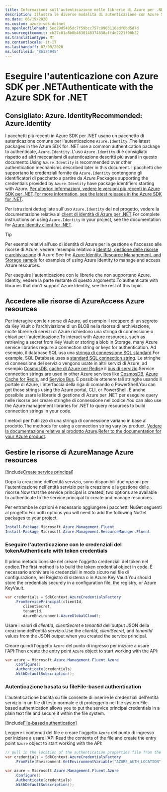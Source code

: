 ```yaml
---
title: Informazioni sull'autenticazione nelle librerie di Azure per .NET
description: Illustra le diverse modalità di autenticazione con Azure SDK per .NET.
ms.date: 06/19/2020
ms.custom: azure-sdk-dotnet
ms.openlocfilehash: 5ed29d5485dc7f59bcc757c8903116edf6bd5d7d
ms.sourcegitcommit: cb27c01a8b0b4630148374638aff4e2221f90b22
ms.translationtype: MT
ms.contentlocale: it-IT
ms.lasthandoff: 07/09/2020
ms.locfileid: "86174945"
---
```

# <a name="authenticate-with-the-azure-sdk-for-net"></a><span data-ttu-id="01327-103">Eseguire l'autenticazione con Azure SDK per .NET</span><span class="sxs-lookup"><span data-stu-id="01327-103">Authenticate with the Azure SDK for .NET</span></span>

## <a name="recommended-azureidentity"></a><span data-ttu-id="01327-104">Consigliato: Azure. Identity</span><span class="sxs-lookup"><span data-stu-id="01327-104">Recommended: Azure.Identity</span></span>

<span data-ttu-id="01327-105">I pacchetti più recenti in Azure SDK per .NET usano un pacchetto di autenticazione comune per l'autenticazione `Azure.Identity` .</span><span class="sxs-lookup"><span data-stu-id="01327-105">The latest packages in the Azure SDK for .NET use a common authentication package to authenticate, `Azure.Identity`.</span></span> <span data-ttu-id="01327-106">L'uso `Azure.Identity` di è consigliato rispetto ad altri meccanismi di autenticazione descritti più avanti in questo documento.</span><span class="sxs-lookup"><span data-stu-id="01327-106">Using `Azure.Identity` is recommended over other authentication mechanisms described later in this document.</span></span> <span data-ttu-id="01327-107">I pacchetti che supportano le credenziali fornite da `Azure.Identity` contengono gli identificatori di pacchetto a partire da *Azure.*</span><span class="sxs-lookup"><span data-stu-id="01327-107">Packages supporting the credentials provided by `Azure.Identity` have package identifiers starting with *Azure.*</span></span> <span data-ttu-id="01327-108">[Per ulteriori informazioni, vedere le versioni più recenti in Azure SDK per .NET](https://azure.github.io/azure-sdk/releases/latest/index.html#net).</span><span class="sxs-lookup"><span data-stu-id="01327-108">[For more information, see the latest releases in the Azure SDK for .NET](https://azure.github.io/azure-sdk/releases/latest/index.html#net).</span></span>

<span data-ttu-id="01327-109">Per istruzioni dettagliate sull'uso `Azure.Identity` del nel progetto, vedere la documentazione relativa al [client di identità di Azure per .NET](/dotnet/api/overview/azure/identity-readme).</span><span class="sxs-lookup"><span data-stu-id="01327-109">For complete instructions on using `Azure.Identity` in your project, see the documentation for [Azure Identity client for .NET](/dotnet/api/overview/azure/identity-readme).</span></span>

> [!TIP]
> <span data-ttu-id="01327-110">Per esempi relativi all'uso di identità di Azure per la gestione e l'accesso alle risorse di Azure, vedere l'esempio relativo a [identità, gestione delle risorse e archiviazione](/samples/dotnet/samples/azure-identity-resource-management-storage/) di Azure.</span><span class="sxs-lookup"><span data-stu-id="01327-110">See the [Azure Identity, Resource Management, and Storage sample](/samples/dotnet/samples/azure-identity-resource-management-storage/) for examples of using Azure Identity to manage and access Azure resources.</span></span>

<span data-ttu-id="01327-111">Per eseguire l'autenticazione con le librerie che non supportano Azure. Identity, vedere la parte restante di questo argomento.</span><span class="sxs-lookup"><span data-stu-id="01327-111">To authenticate with libraries that don't support Azure.Identity, see the rest of this topic.</span></span>

## <a name="access-azure-resources"></a><span data-ttu-id="01327-112">Accedere alle risorse di Azure</span><span class="sxs-lookup"><span data-stu-id="01327-112">Access Azure resources</span></span>

<span data-ttu-id="01327-113">Per interagire con le risorse di Azure, ad esempio il recupero di un segreto da Key Vault o l'archiviazione di un BLOB nella risorsa di archiviazione, molte librerie di servizi di Azure richiedono una stringa di connessione o chiavi per l'autenticazione.</span><span class="sxs-lookup"><span data-stu-id="01327-113">To interact with Azure resources, such as retrieving a secret from Key Vault or storing a blob in Storage, many Azure service libraries require a connection string or keys for authentication.</span></span> <span data-ttu-id="01327-114">Ad esempio, il database SQL usa una [stringa di connessione SQL standard](https://docs.microsoft.com/azure/azure-sql/database/connect-query-dotnet-core).</span><span class="sxs-lookup"><span data-stu-id="01327-114">For example, SQL Database uses a [standard SQL connection string](https://docs.microsoft.com/azure/azure-sql/database/connect-query-dotnet-core).</span></span> <span data-ttu-id="01327-115">Le stringhe di connessione del servizio vengono usate in altri servizi di Azure, ad esempio [CosmosDB](/azure/cosmos-db/), [cache di Azure per Redis](/azure/azure-cache-for-redis/cache-dotnet-how-to-use-azure-redis-cache)e il [bus di servizio](/azure/service-bus-messaging/service-bus-dotnet-get-started-with-queues).</span><span class="sxs-lookup"><span data-stu-id="01327-115">Service connection strings are used in other Azure services like [CosmosDB](/azure/cosmos-db/), [Azure Cache for Redis](/azure/azure-cache-for-redis/cache-dotnet-how-to-use-azure-redis-cache), and [Service Bus](/azure/service-bus-messaging/service-bus-dotnet-get-started-with-queues).</span></span> <span data-ttu-id="01327-116">È possibile ottenere tali stringhe usando il portale di Azure, l'interfaccia della riga di comando o PowerShell.</span><span class="sxs-lookup"><span data-stu-id="01327-116">You can get those strings using the Azure portal, CLI, or PowerShell.</span></span> <span data-ttu-id="01327-117">È anche possibile usare le librerie di gestione di Azure per .NET per eseguire query nelle risorse per creare stringhe di connessione nel codice.</span><span class="sxs-lookup"><span data-stu-id="01327-117">You can also use the Azure management libraries for .NET to query resources to build connection strings in your code.</span></span>

<span data-ttu-id="01327-118">I metodi per l'utilizzo di una stringa di connessione variano in base al prodotto.</span><span class="sxs-lookup"><span data-stu-id="01327-118">The methods for using a connection string vary by product.</span></span> <span data-ttu-id="01327-119">[Vedere la documentazione relativa al prodotto Azure](/azure/?product=featured).</span><span class="sxs-lookup"><span data-stu-id="01327-119">[Refer to the documentation for your Azure product](/azure/?product=featured).</span></span>

## <a name="manage-azure-resources"></a><span data-ttu-id="01327-120">Gestire le risorse di Azure</span><span class="sxs-lookup"><span data-stu-id="01327-120">Manage Azure resources</span></span>

[!include[Create service principal](includes/create-sp.md)]

<span data-ttu-id="01327-121">Dopo la creazione dell'entità servizio, sono disponibili due opzioni per l'autenticazione nell'entità servizio per la creazione e la gestione delle risorse.</span><span class="sxs-lookup"><span data-stu-id="01327-121">Now that the service principal is created, two options are available to authenticate to the service principal to create and manage resources.</span></span>

<span data-ttu-id="01327-122">Per entrambe le opzioni è necessario aggiungere i pacchetti NuGet seguenti al progetto.</span><span class="sxs-lookup"><span data-stu-id="01327-122">For both options you will need to add the following NuGet packages to your project.</span></span>

```powershell
Install-Package Microsoft.Azure.Management.Fluent
Install-Package Microsoft.Azure.Management.ResourceManager.Fluent
```

### <a name="authenticate-with-token-credentials"></a><span data-ttu-id="01327-123">Eseguire l'autenticazione con le credenziali del token</span><span class="sxs-lookup"><span data-stu-id="01327-123">Authenticate with token credentials</span></span>

<span data-ttu-id="01327-124">Il primo metodo consiste nel creare l'oggetto credenziali del token nel codice.</span><span class="sxs-lookup"><span data-stu-id="01327-124">The first method is to build the token credential object in code.</span></span> <span data-ttu-id="01327-125">È necessario archiviare le credenziali in modo sicuro nel file di configurazione, nel Registro di sistema o in Azure Key Vault.</span><span class="sxs-lookup"><span data-stu-id="01327-125">You should store the credentials securely in a configuration file, the registry, or Azure KeyVault.</span></span>

```csharp
var credentials = SdkContext.AzureCredentialsFactory
    .FromServicePrincipal(clientId,
        clientSecret,
        tenantId,
        AzureEnvironment.AzureGlobalCloud);
```

<span data-ttu-id="01327-126">Usare i valori di *clientId*, *clientSecret* e *tenantId* dell'output JSON della creazione dell'entità servizio.</span><span class="sxs-lookup"><span data-stu-id="01327-126">Use the *clientId*, *clientSecret*, and *tenantId* values from the JSON output when you created the service principal.</span></span>

<span data-ttu-id="01327-127">Creare quindi l'oggetto `Azure` del punto di ingresso per iniziare a usare l'API:</span><span class="sxs-lookup"><span data-stu-id="01327-127">Then create the entry point `Azure` object to start working with the API:</span></span>

```csharp
var azure = Microsoft.Azure.Management.Fluent.Azure
    .Configure()
    .Authenticate(credentials)
    .WithDefaultSubscription();
```

### <a name="file-based-authentication"></a><a name="mgmt-file"></a><span data-ttu-id="01327-128">Autenticazione basata su file</span><span class="sxs-lookup"><span data-stu-id="01327-128">File-based authentication</span></span>

<span data-ttu-id="01327-129">L'autenticazione basata su file consente di inserire le credenziali dell'entità servizio in un file di testo normale e di proteggerlo nel file system.</span><span class="sxs-lookup"><span data-stu-id="01327-129">File-based authentication allows you to put the service principal credentials in a plain text file and secure it within the file system.</span></span>

[!include[File-based authentication](includes/file-based-auth.md)]

<span data-ttu-id="01327-130">Leggere i contenuti del file e creare l'oggetto `Azure` del punto di ingresso per iniziare a usare l'API:</span><span class="sxs-lookup"><span data-stu-id="01327-130">Read the contents of the file and create the entry point `Azure` object to start working with the API:</span></span>

```csharp
// pull in the location of the authentication properties file from the environment
var credentials = SdkContext.AzureCredentialsFactory
    .FromFile(Environment.GetEnvironmentVariable("AZURE_AUTH_LOCATION"));

var azure = Microsoft.Azure.Management.Fluent.Azure
    .Configure()
    .Authenticate(credentials)
    .WithDefaultSubscription();
```
